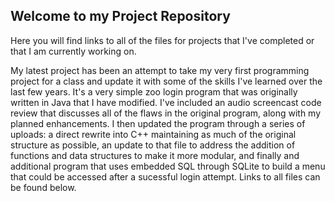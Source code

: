 ## Welcome to my Project Repository

Here you will find links to all of the files for projects that I've completed or that I am currently working on. 

  My latest project has been an attempt to take my very first programming project for a class and update it with 
some of the skills I've learned over the last few years.  It's a very simple zoo login program that was originally 
written in Java that I have modified.  I've included an audio screencast code review that discusses all of the flaws
in the original program, along with my planned enhancements.  I then updated the program through a series of uploads: 
a direct rewrite into C++ maintaining as much of the original structure as possible, an update to that file to address
the addition of functions and data structures to make it more modular, and finally and additional program that uses 
embedded SQL through SQLite to build a menu that could be accessed after a sucessful login attempt. 
Links to all files can be found below. 
